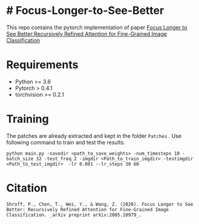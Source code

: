 # # Focus-Longer-to-See-Better

This repo contains the pytorch implementation of paper  [Focus Longer to See Better:Recursively Refined Attention for Fine-Grained Image Classification](https://arxiv.org/abs/2005.10979)


# Requirements
* Python >= 3.6
* Pytorch > 0.4.1
* torchvision >= 0.2.1

# Training

The patches are already extracted and kept in the folder `Patches` . Use following command to train and test the results.

`python main.py -savedir <path_to_save_weights> -num_timesteps 10 -batch_size 32 -test_freq 2 -imgdir <Path_to_train_imgdir> -testimgdir <Path_to_test_imgdir>  -lr 0.001 --lr_steps 30 60 `  

# Citation

`Shroff, P., Chen, T., Wei, Y., & Wang, Z. (2020). Focus Longer to See Better: Recursively Refined Attention for Fine-Grained Image Classification. _arXiv preprint arXiv:2005.10979_.`

